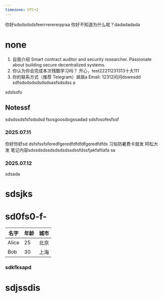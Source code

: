 ```yaml
---
timezone: UTC+2
---
```

你好sdsdsdsdsfeerrrerereqqraa
你好不知道为什么呢？dadadadada

# none

1. 自我介绍
   Smart contract auditor and security researcher. Passionate about building secure decentralized systems.
2. 你认为你会完成本次残酷学习吗？
   开心，test22211231313十大111
3. 你的联系方式（推荐 Telegram）飒飒a
   Email: 12312问问dswesdd sdfsdsdsdsdsdsdsasfsdsdss a

sdslssfo 
## Notessf
sdsdssdsfsfsdsdsd
fsosgoosdogssadad
sdsfosofesfssf
### 2025.07.11
你好你好sd dsfsfssfsferedfgeredfdfdfdfgeredfdfds
习俗防暑费卡就发 阿松大发
笔记内容sdssdsdssdsdsdsdssdssfdssfjakfafiiafa
sa
### 2025.07.12
sdsada
# sdsjks 

# sd0fs0-f-


| 名字  | 年龄 | 城市  |
|------|----|------|
| Alice | 25 | 北京  |
| Bob   | 30 | 上海  |


### sdkfksapd

# sdjssdis




